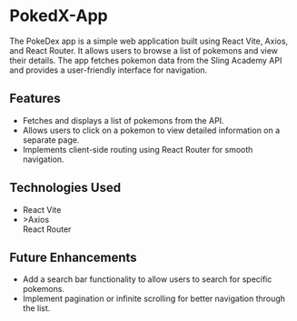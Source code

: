 # PokedX-App
<p> The PokeDex app is a simple web application built using React Vite, Axios, and React Router. It allows users to browse a list of pokemons and view their details. The app fetches pokemon data from the Sling Academy API and provides a user-friendly interface for navigation.</p>
 <h2>Features</h2>
<ul> 
  <li>Fetches and displays a list of pokemons from the API.</li>
<li>Allows users to click on a pokemon to view detailed information on a separate page.</li>
<li>Implements client-side routing using React Router for smooth navigation.</li>
</ul>
<h2>Technologies Used</h2>
<ul> 
<li>React Vite </li>
<li>>Axios</li
<li> React Router</li></ul>


<h2>Future Enhancements</h2>
<ul>
<li> Add a search bar functionality to allow users to search for specific pokemons. </li>
<li> Implement pagination or infinite scrolling for better navigation through the list. </li>
  
</ul>

